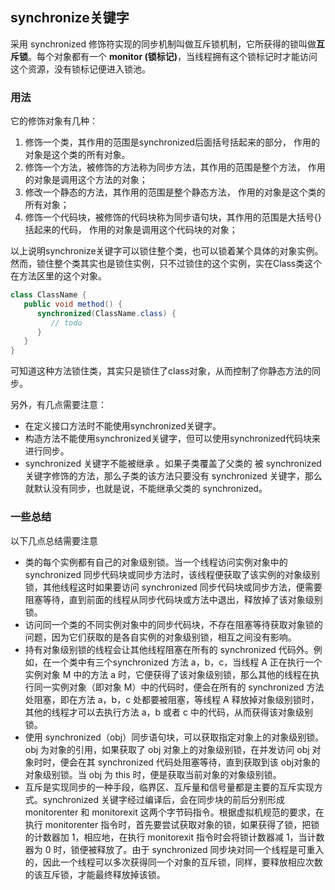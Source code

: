 ## synchronize关键字
采用 synchronized 修饰符实现的同步机制叫做互斥锁机制，它所获得的锁叫做**互斥锁**。每个对象都有一个 **monitor (锁标记)**，当线程拥有这个锁标记时才能访问这个资源，没有锁标记便进入锁池。

### 用法
它的修饰对象有几种：
1. 修饰一个类，其作用的范围是synchronized后面括号括起来的部分， 作用的对象是这个类的所有对象。
2. 修饰一个方法，被修饰的方法称为同步方法，其作用的范围是整个方法， 作用的对象是调用这个方法的对象；
3. 修改一个静态的方法，其作用的范围是整个静态方法， 作用的对象是这个类的所有对象；
4. 修饰一个代码块，被修饰的代码块称为同步语句块，其作用的范围是大括号{}括起来的代码， 作用的对象是调用这个代码块的对象；

以上说明synchronize关键字可以锁住整个类，也可以锁着某个具体的对象实例。然而，锁住整个类其实也是锁住实例，只不过锁住的这个实例，实在Class类这个在方法区里的这个对象。
``` java
class ClassName {
   public void method() {
      synchronized(ClassName.class) {
         // todo
      }
   }
}
```

可知道这种方法锁住类，其实只是锁住了class对象，从而控制了你静态方法的同步。

另外，有几点需要注意：
 - 在定义接口方法时不能使用synchronized关键字。
 - 构造方法不能使用synchronized关键字，但可以使用synchronized代码块来进行同步。
 - synchronized 关键字不能被继承 。如果子类覆盖了父类的 被 synchronized 关键字修饰的方法，那么子类的该方法只要没有 synchronized 关键字，那么就默认没有同步，也就是说，不能继承父类的 synchronized。

### 一些总结
以下几点总结需要注意


 - 类的每个实例都有自己的对象级别锁。当一个线程访问实例对象中的 synchronized 同步代码块或同步方法时，该线程便获取了该实例的对象级别锁，其他线程这时如果要访问 synchronized 同步代码块或同步方法，便需要阻塞等待，直到前面的线程从同步代码块或方法中退出，释放掉了该对象级别锁。
 - 访问同一个类的不同实例对象中的同步代码块，不存在阻塞等待获取对象锁的问题，因为它们获取的是各自实例的对象级别锁，相互之间没有影响。
 - 持有对象级别锁的线程会让其他线程阻塞在所有的 synchronized 代码外。例如，在一个类中有三个synchronized 方法 a，b，c，当线程 A 正在执行一个实例对象 M 中的方法 a 时，它便获得了该对象级别锁，那么其他的线程在执行同一实例对象（即对象 M）中的代码时，便会在所有的 synchronized 方法处阻塞，即在方法 a，b，c 处都要被阻塞，等线程 A 释放掉对象级别锁时，其他的线程才可以去执行方法 a，b 或者 c 中的代码，从而获得该对象级别锁。
 - 使用 synchronized（obj）同步语句块，可以获取指定对象上的对象级别锁。obj 为对象的引用，如果获取了 obj 对象上的对象级别锁，在并发访问 obj 对象时时，便会在其 synchronized 代码处阻塞等待，直到获取到该 obj对象的对象级别锁。当 obj 为 this 时，便是获取当前对象的对象级别锁。
 - 互斥是实现同步的一种手段，临界区、互斥量和信号量都是主要的互斥实现方式。synchronized 关键字经过编译后，会在同步块的前后分别形成 monitorenter 和 monitorexit 这两个字节码指令。根据虚拟机规范的要求，在执行 monitorenter 指令时，首先要尝试获取对象的锁，如果获得了锁，把锁的计数器加 1，相应地，在执行 monitorexit 指令时会将锁计数器减 1，当计数器为 0 时，锁便被释放了。由于 synchronized 同步块对同一个线程是可重入的，因此一个线程可以多次获得同一个对象的互斥锁，同样，要释放相应次数的该互斥锁，才能最终释放掉该锁。
